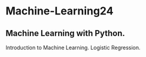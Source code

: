 # Machine-Learning24
Machine Learning with Python.
----------------------------
Introduction to Machine Learning. Logistic Regression.
